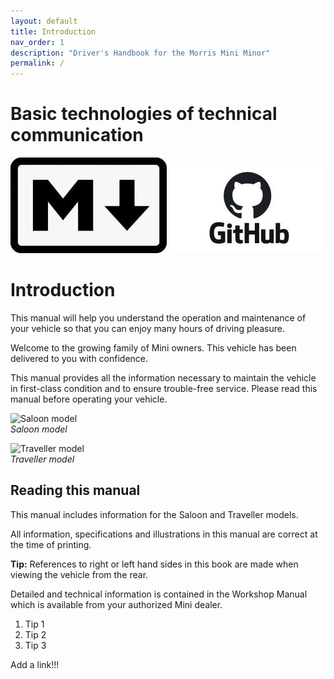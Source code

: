 ```yaml
---
layout: default
title: Introduction
nav_order: 1
description: "Driver's Handbook for the Morris Mini Minor"
permalink: /
---
```


Basic technologies of technical communication
=============================================

![Markdown logo](/assets/images/Markdown_logo.jpg)
![GitHub logo](/assets/images/GitHub_logo.jpg)

# Introduction

This manual will help you understand the operation and maintenance of your vehicle so that you can enjoy many hours of driving pleasure.

Welcome to the growing family of Mini owners. This vehicle has been delivered to you with confidence.

This manual provides all the information necessary to maintain the vehicle in first-class condition and to ensure trouble-free service.
Please read this manual before operating your vehicle.

![Saloon model](/assets/images/Saloon.png)  
*Saloon model*

![Traveller model](/assets/images/Traveller.png)  
*Traveller model*

## Reading this manual

This manual includes information for the Saloon and Traveller models.

All information, specifications and illustrations in this manual are correct at the time of printing.

**Tip:** References to right or left hand sides in this book are made when viewing the vehicle from the rear.

Detailed and technical information is contained in the Workshop Manual which is available from your authorized
Mini dealer.

1. Tip 1
2. Tip 2
3. Tip 3 


Add a link!!!






